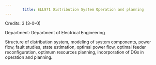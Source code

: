 ```yaml
---
        title: ELL871 Distribution System Operation and planning
---
```

Credits: 3 (3-0-0)

Department: Department of Electrical Engineering

Structure of distribution system, modeling of system components, power flow, fault studies, state estimation, optimal power flow, optimal feeder reconfiguration, optimum resources planning, incorporation of DGs in operation and planning.
